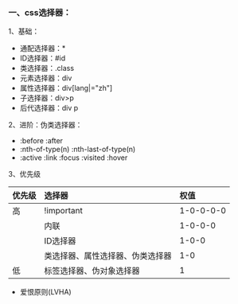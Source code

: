### 一、css选择器：

1、基础：

* 通配选择器：\*
* ID选择器：\#id
* 类选择器：.class
* 元素选择器：div
* 属性选择器：div\[lang\|="zh"\]
* 子选择器：div&gt;p
* 后代选择器：div p

2、进阶：伪类选择器：

* :before  :after
* :nth-of-type\(n\)   :nth-last-of-type\(n\)
* :active :link :focus :visited :hover

3、优先级

| 优先级 | 选择器 | 权值 |
| :--- | :--- | :--- |
| 高 | !important | 1-0-0-0-0 |
|  | 内联 | 1-0-0-0 |
|  | ID选择器 | 1-0-0 |
|  | 类选择器、属性选择器、伪类选择器 | 1-0 |
| 低 | 标签选择器、伪对象选择器 | 1 |



* 爱恨原则\(LVHA\)



